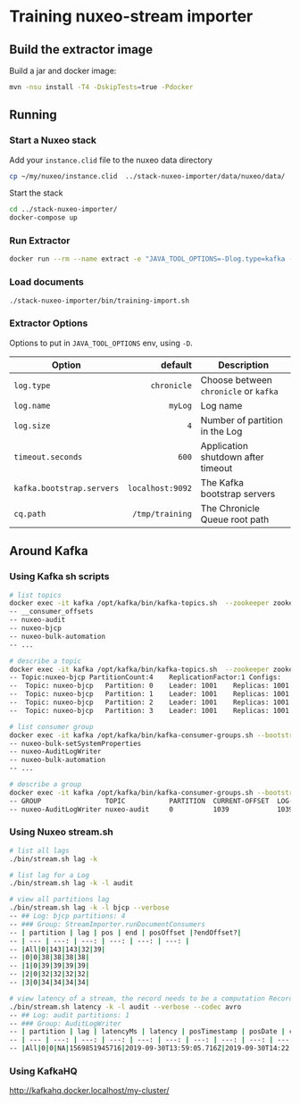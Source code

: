 # Training nuxeo-stream importer

## Build the extractor image

Build a jar and docker image:
```bash
mvn -nsu install -T4 -DskipTests=true -Pdocker
```

## Running

### Start a Nuxeo stack

Add your `instance.clid` file to the nuxeo data directory
```bash
cp ~/my/nuxeo/instance.clid  ../stack-nuxeo-importer/data/nuxeo/data/
``` 

Start the stack
```bash
cd ../stack-nuxeo-importer/
docker-compose up
```

### Run Extractor

```bash
docker run --rm --name extract -e "JAVA_TOOL_OPTIONS=-Dlog.type=kafka -Dkafka.bootstrap.servers=kafka:9092" --network container:kafka local/training-importer:1.0-SNAPSHOT /bjcp-2015.json /default-domain/workspaces 
```

### Load documents

```bash
./stack-nuxeo-importer/bin/training-import.sh
```

### Extractor Options
Options to put in `JAVA_TOOL_OPTIONS` env, using `-D`.

| Option | default | Description |
| --- | ---: | --- |
|`log.type` | `chronicle` | Choose between `chronicle` or `kafka` | 
|`log.name` | `myLog` | Log name | 
|`log.size` | `4` | Number of partition in the Log | 
|`timeout.seconds`| `600` | Application shutdown after timeout |
|`kafka.bootstrap.servers` | `localhost:9092`| The Kafka bootstrap servers | 
|`cq.path` | `/tmp/training`| The Chronicle Queue root path |

## Around Kafka

### Using Kafka sh scripts

```bash
# list topics
docker exec -it kafka /opt/kafka/bin/kafka-topics.sh  --zookeeper zookeeper:2181 --list
-- __consumer_offsets
-- nuxeo-audit
-- nuxeo-bjcp
-- nuxeo-bulk-automation
-- ...

# describe a topic
docker exec -it kafka /opt/kafka/bin/kafka-topics.sh  --zookeeper zookeeper:2181 --describe --topic nuxeo-bjcp 
-- Topic:nuxeo-bjcp	PartitionCount:4	ReplicationFactor:1	Configs:
--	Topic: nuxeo-bjcp	Partition: 0	Leader: 1001	Replicas: 1001	Isr: 1001
--	Topic: nuxeo-bjcp	Partition: 1	Leader: 1001	Replicas: 1001	Isr: 1001
--	Topic: nuxeo-bjcp	Partition: 2	Leader: 1001	Replicas: 1001	Isr: 1001
--	Topic: nuxeo-bjcp	Partition: 3	Leader: 1001	Replicas: 1001	Isr: 1001

# list consumer group
docker exec -it kafka /opt/kafka/bin/kafka-consumer-groups.sh --bootstrap-server localhost:9092 --list
-- nuxeo-bulk-setSystemProperties
-- nuxeo-AuditLogWriter
-- nuxeo-bulk-automation
-- ...

# describe a group
docker exec -it kafka /opt/kafka/bin/kafka-consumer-groups.sh --bootstrap-server localhost:9092 --describe --group nuxeo-AuditLogWriter
-- GROUP                TOPIC           PARTITION  CURRENT-OFFSET  LOG-END-OFFSET  LAG             CONSUMER-ID                                            HOST            CLIENT-ID
-- nuxeo-AuditLogWriter nuxeo-audit     0          1039            1039            0               AuditLogWriter-13-666cc3d2-5a5d-409e-9347-6e1565fab4cc /192.168.16.7   AuditLogWriter-13


```

### Using Nuxeo stream.sh

```bash
# list all lags
./bin/stream.sh lag -k

# list lag for a Log
./bin/stream.sh lag -k -l audit

# view all partitions lag
./bin/stream.sh lag -k -l bjcp --verbose
-- ## Log: bjcp partitions: 4
-- ### Group: StreamImporter.runDocumentConsumers
-- | partition | lag | pos | end | posOffset |?endOffset?|
-- | --- | ---: | ---: | ---: | ---: | ---: |
-- |All|0|143|143|32|39|
-- |0|0|38|38|38|38|
-- |1|0|39|39|39|39|
-- |2|0|32|32|32|32|
-- |3|0|34|34|34|34|

# view latency of a stream, the record needs to be a computation Record 
./bin/stream.sh latency -k -l audit --verbose --codec avro
-- ## Log: audit partitions: 1
-- ### Group: AuditLogWriter
-- | partition | lag | latencyMs | latency | posTimestamp | posDate | curDate | pos | end | posOffset |?endOffset?| posKey |
-- | --- | ---: | ---: | ---: | ---: | ---: | ---: | ---: | ---: | ---: | ---: | --- |
-- |All|0|0|NA|1569851945716|2019-09-30T13:59:05.716Z|2019-09-30T14:22:49.502Z|1039|1039|1039|1039|0|

```

### Using KafkaHQ

http://kafkahq.docker.localhost/my-cluster/

